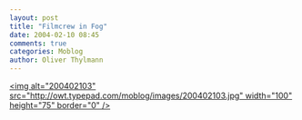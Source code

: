 ```yaml
---
layout: post
title: "Filmcrew in Fog"
date: 2004-02-10 08:45
comments: true
categories: Moblog
author: Oliver Thylmann
---
```



[&lt;img alt=&quot;200402103&quot; src=&quot;http://owt.typepad.com/moblog/images/200402103.jpg&quot; width=&quot;100&quot; height=&quot;75&quot; border=&quot;0&quot; /&gt;](http://owt.typepad.com/photos/uncategorized/200402103.jpg)


